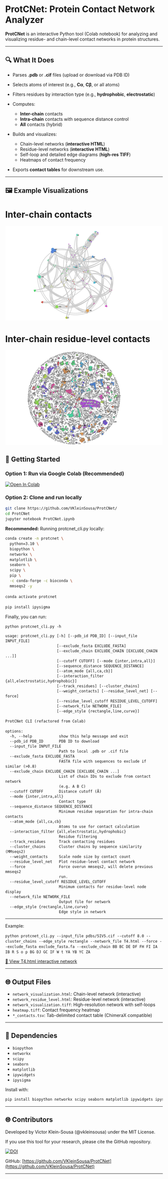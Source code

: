 # ProtCNet: Protein Contact Network Analyzer

**ProtCNet** is an interactive Python tool (Colab notebook) for analyzing and visualizing residue- and chain-level contact networks in protein structures. 

---

## 🔍 What It Does

* Parses **.pdb** or **.cif** files (upload or download via PDB ID)
* Selects atoms of interest (e.g., **Cα**, **Cβ**, or all atoms)
* Filters residues by interaction type (e.g., **hydrophobic**, **electrostatic**)
* Computes:

  * **Inter-chain** contacts
  * **Intra-chain** contacts with sequence distance control
  * **All** contacts (hybrid)
* Builds and visualizes:

  * Chain-level networks (**interactive HTML**)
  * Residue-level networks (**interactive HTML**)
  * Self-loop and detailed edge diagrams (**high-res TIFF**)
  * Heatmaps of contact frequency
* Exports **contact tables** for downstream use.

---
## 🖼️ Example Visualizations
# Inter-chain contacts
![Inter-chain level contacts](https://github.com/VKleinSousa/ProtCNet/blob/main/5IV5_chainlevelnet.png)

# Inter-chain residue-level contacts
![Residue-level contacts](https://github.com/VKleinSousa/ProtCNet/blob/main/5IV5_residuelevelnet.png)


## 🚀 Getting Started

### Option 1: Run via Google Colab (Recommended)

[![Open In Colab](https://colab.research.google.com/assets/colab-badge.svg)](https://colab.research.google.com/drive/1NCpjE7R8TzlSWjKSaQOj-lR_OvJuBUEc?usp=sharing)


### Option 2: Clone and run locally

```bash
git clone https://github.com/VKleinSousa/ProtCNet/
cd ProtCNet
jupyter notebook ProtCNet.ipynb
```

**Recommended:**
Running protcnet_cli.py locally:

```bash
conda create -n protcnet \
  python=3.10 \
  biopython \
  networkx \
  matplotlib \
  seaborn \
  scipy \
  pip \
  -c conda-forge -c bioconda \
  mmseqs2 -y

conda activate protcnet

pip install ipysigma
```

Finally, you can run:
```
python protcnet_cli.py -h
```

```
usage: protcnet_cli.py [-h] [--pdb_id PDB_ID] [--input_file INPUT_FILE]
                       [--exclude_fasta EXCLUDE_FASTA]
                       [--exclude_chain EXCLUDE_CHAIN [EXCLUDE_CHAIN ...]]
                       [--cutoff CUTOFF] [--mode {inter,intra,all}]
                       [--sequence_distance SEQUENCE_DISTANCE]
                       [--atom_mode {all,ca,cb}]
                       [--interaction_filter {all,electrostatic,hydrophobic}]
                       [--track_residues] [--cluster_chains]
                       [--weight_contacts] [--residue_level_net] [--force]
                       [--residue_level_cutoff RESIDUE_LEVEL_CUTOFF]
                       [--network_file NETWORK_FILE]
                       [--edge_style {rectangle,line,curve}]

ProtCNet CLI (refactored from Colab)

options:
  -h, --help            show this help message and exit
  --pdb_id PDB_ID       PDB ID to download
  --input_file INPUT_FILE
                        Path to local .pdb or .cif file
  --exclude_fasta EXCLUDE_FASTA
                        FASTA file with sequences to exclude if similar (>0.8)
  --exclude_chain EXCLUDE_CHAIN [EXCLUDE_CHAIN ...]
                        List of chain IDs to exclude from contact network
                        (e.g. A B C)
  --cutoff CUTOFF       Distance cutoff (Å)
  --mode {inter,intra,all}
                        Contact type
  --sequence_distance SEQUENCE_DISTANCE
                        Minimum residue separation for intra-chain contacts
  --atom_mode {all,ca,cb}
                        Atoms to use for contact calculation
  --interaction_filter {all,electrostatic,hydrophobic}
                        Residue filtering
  --track_residues      Track contacting residues
  --cluster_chains      Cluster chains by sequence similarity (MMseqs2)
  --weight_contacts     Scale node size by contact count
  --residue_level_net   Plot residue-level contact network
  --force               Force overun mmseqs2, will delete previous mmseqs2
                        run.
  --residue_level_cutoff RESIDUE_LEVEL_CUTOFF
                        Minimum contacts for residue-level node display
  --network_file NETWORK_FILE
                        Output file for network
  --edge_style {rectangle,line,curve}
                        Edge style in network
```

---
Example:

``` python protcnet_cli.py --input_file pdbs/5IV5.cif --cutoff 8.0 --cluster_chains --edge_style rectangle --network_file T4.html --force --exclude_fasta exclude_fasta.fa --exclude_chain BB BC DE DF FH FI IA IB R S o p BG DJ GC IF W t YA YB YC ZA ```


[🔗 View T4.html interactive network](https://vkleinsousa.github.io/ProtCNet/T4.html)


---

## 🌐 Output Files

* `network_visualization.html`: Chain-level network (interactive)
* `network_residue_level.html`: Residue-level network (interactive)
* `network_visualization.tiff`: High-resolution network with self-loops
* `heatmap.tiff`: Contact frequency heatmap
* `*_contacts.tsv`: Tab-delimited contact table (ChimeraX compatible)

---

## 🚚 Dependencies

* `biopython`
* `networkx`
* `scipy`
* `seaborn`
* `matplotlib`
* `ipywidgets`
* `ipysigma`

Install with:

```bash
pip install biopython networkx scipy seaborn matplotlib ipywidgets ipysigma
```

---


## 🌐 Contributors

Developed by Victor Klein-Sousa (@vkleinsousa) under the MIT License.

If you use this tool for your research, please cite the GitHub repository.

[![DOI](https://zenodo.org/badge/984670633.svg)](https://doi.org/10.5281/zenodo.15440764)

GitHub: [https://github.com/VKleinSousa/ProtCNet](https://github.com/VKleinSousa/ProtCNet)

---
